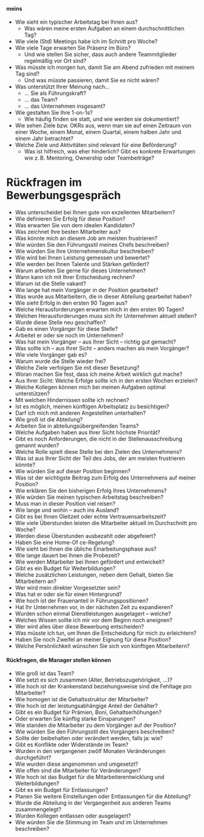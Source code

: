 #### meins
-   Wie sieht ein typischer Arbeitstag bei Ihnen aus?
    -   Was wären meine ersten Aufgaben an einem durchschnittlichen Tag?
-   Wie viele (Std) Meetings habe ich im Schnitt pro Woche?
-   Wie viele Tage erwarten Sie Präsenz im Büro?
    -   Und wie stellen Sie sicher, dass auch andere Teammitglieder regelmäßig vor Ort sind?
-   Was müsste ich morgen tun, damit Sie am Abend zufrieden mit meinem Tag sind?
    -   Und was müsste passieren, damit Sie es nicht wären?
-   Was unterstützt Ihrer Meinung nach…
    -   … Sie als Führungskraft?
    -   … das Team?
    -   … das Unternehmen insgesamt?
-   Wie gestalten Sie Ihre 1-on-1s?
    -   Wie häufig finden sie statt, und wie werden sie dokumentiert?
-   Wie sehen Ziele bzw. OKRs aus, wenn man sie auf einen Zeitraum von einer Woche, einem Monat, einem Quartal, einem halben Jahr und einem Jahr betrachtet?
-   Welche Ziele und Aktivitäten sind relevant für eine Beförderung?
    -   Was ist hilfreich, was eher hinderlich? Gibt es konkrete Erwartungen wie z. B. Mentoring, Ownership oder Teambeiträge?

# Rückfragen im Bewerbungsgespräch
- Was unterscheidet bei Ihnen gute von exzellenten Mitarbeitern?
- Wie definieren Sie Erfolg für diese Position?
- Was erwarten Sie von dem idealen Kandidaten?
- Was zeichnet Ihre besten Mitarbeiter aus?
- Was könnte mich an diesem Job am meisten frustrieren?
- Wie würden Sie den Führungsstil meines Chefs beschreiben?
- Wie würden Sie Ihre Unternehmenskultur beschreiben?
- Wie wird bei Ihnen Leistung gemessen und bewertet?
- Wie werden bei Ihnen Talente und Stärken gefördert?
- Warum arbeiten Sie gerne für dieses Unternehmen?
- Wann kann ich mit Ihrer Entscheidung rechnen?
- Warum ist die Stelle vakant?
- Wie lange hat mein Vorgänger in der Position gearbeitet?
- Was wurde aus Mitarbeitern, die in dieser Abteilung gearbeitet haben?
- Wie sieht Erfolg in den ersten 90 Tagen aus?
- Welche Herausforderungen erwarten mich in den ersten 90 Tagen?
- Welchen Herausforderungen muss sich Ihr Unternehmen aktuell stellen?
- Wurde diese Stelle neu geschaffen?
- Gab es einen Vorgänger für diese Stelle?
- Arbeitet er oder sie noch im Unternehmen?
- Was hat mein Vorgänger – aus Ihrer Sicht – richtig gut gemacht?
- Was sollte ich – aus Ihrer Sicht – anders machen als mein Vorgänger?
- Wie viele Vorgänger gab es?
- Warum wurde die Stelle wieder frei?
- Welche Ziele verfolgen Sie mit dieser Besetzung?
- Woran machen Sie fest, dass ich meine Arbeit wirklich gut mache?
- Aus Ihrer Sicht: Welche Erfolge sollte ich in den ersten Wochen erzielen?
- Welche Kollegen können mich bei meinen Aufgaben optimal unterstützen?
- Mit welchen Hindernissen sollte ich rechnen?
- Ist es möglich, meinen künftigen Arbeitsplatz zu besichtigen?
- Darf ich mich mit anderen Angestellten unterhalten?
- Wie groß ist die Abteilung?
- Arbeiten Sie in abteilungsübergreifenden Teams?
- Welche Aufgaben haben aus Ihrer Sicht höchste Priorität?
- Gibt es noch Anforderungen, die nicht in der Stellenausschreibung genannt wurden?
- Welche Rolle spielt diese Stelle bei den Zielen des Unternehmens?
- Was ist aus Ihrer Sicht der Teil des Jobs, der am meisten frustrieren könnte?
- Wie würden Sie auf dieser Position beginnen?
- Was ist der wichtigste Beitrag zum Erfolg des Unternehmens auf meiner Position?
- Wie erklären Sie den bisherigen Erfolg Ihres Unternehmens?
- Wie würden Sie meinen typischen Arbeitstag beschreiben?
- Muss man in dieser Position viel reisen?
- Wie lange und wohin – auch ins Ausland?
- Gibt es bei Ihnen Gleitzeit oder echte Vertrauensarbeitszeit?
- Wie viele Überstunden leisten die Mitarbeiter aktuell im Durchschnitt pro Woche?
- Werden diese Überstunden ausbezahlt oder abgefeiert?
- Haben Sie eine Home-Of ce-Regelung?
- Wie sieht bei Ihnen die übliche Einarbeitungsphase aus?
- Wie lange dauert bei Ihnen die Probezeit?
- Wie werden Mitarbeiter bei Ihnen gefördert und entwickelt?
- Gibt es ein Budget für Weiterbildungen?
- Welche zusätzlichen Leistungen, neben dem Gehalt, bieten Sie Mitarbeitern an?
- Wer wird mein direkter Vorgesetzter sein?
- Was hat er oder sie für einen Hintergrund?
- Wie hoch ist der Frauenanteil in Führungspositionen?
- Hat Ihr Unternehmen vor, in der nächsten Zeit zu expandieren?
- Wurden schon einmal Dienstleistungen ausgelagert – welche?
- Welches Wissen sollte ich mir vor dem Beginn noch aneignen?
- Wer wird alles über diese Bewerbung entscheiden?
- Was müsste ich tun, um Ihnen die Entscheidung für mich zu erleichtern?
- Haben Sie noch Zweifel an meiner Eignung für diese Position?
- Welche Persönlichkeit wünschen Sie sich von künftigen Mitarbeitern?

#### Rückfragen, die Manager stellen können
- Wie groß ist das Team?
- Wie setzt es sich zusammen (Alter, Betriebszugehörigkeit, …)?
- Wie hoch ist der Krankenstand beziehungsweise sind die Fehltage pro Mitarbeiter?
- Wie homogen ist die Gehaltsstruktur der Mitarbeiter?
- Wie hoch ist der leistungsabhängige Anteil der Gehälter?
- Gibt es ein Budget für Prämien, Boni, Gehaltserhöhungen?
- Oder erwarten Sie künftig starke Einsparungen?
- Wie standen die Mitarbeiter zu dem Vorgänger auf der Position?
- Wie würden Sie den Führungsstil des Vorgängers beschreiben?
- Sollte der beibehalten oder verändert werden, falls ja: wie?
- Gibt es Konflikte oder Widerstände im Team?
- Wurden in den vergangenen zwölf Monaten Veränderungen durchgeführt?
- Wie wurden diese angenommen und umgesetzt?
- Wie offen sind die Mitarbeiter für Veränderungen?
- Wie hoch ist das Budget für die Mitarbeiterentwicklung und Weiterbildungen?
- Gibt es ein Budget für Entlassungen?
- Planen Sie weitere Einstellungen oder Entlassungen für die Abteilung?
- Wurde die Abteilung in der Vergangenheit aus anderen Teams zusammengelegt?
- Wurden Kollegen entlassen oder ausgelagert?
- Wie würden Sie die Stimmung im Team und im Unternehmen beschreiben?